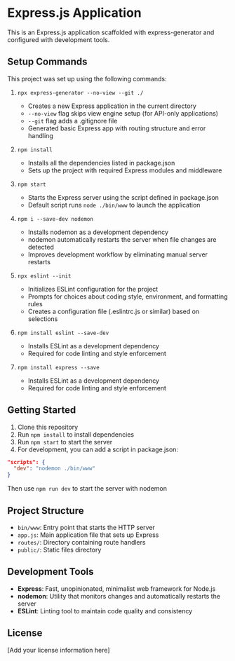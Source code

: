 # Express.js Application

This is an Express.js application scaffolded with express-generator and configured with development tools.

## Setup Commands

This project was set up using the following commands:

1. `npx express-generator --no-view --git ./`
   * Creates a new Express application in the current directory
   * `--no-view` flag skips view engine setup (for API-only applications)
   * `--git` flag adds a .gitignore file
   * Generated basic Express app with routing structure and error handling

2. `npm install`
   * Installs all the dependencies listed in package.json
   * Sets up the project with required Express modules and middleware

3. `npm start`
   * Starts the Express server using the script defined in package.json
   * Default script runs `node ./bin/www` to launch the application

4. `npm i --save-dev nodemon`
   * Installs nodemon as a development dependency
   * nodemon automatically restarts the server when file changes are detected
   * Improves development workflow by eliminating manual server restarts

5. `npx eslint --init`
   * Initializes ESLint configuration for the project
   * Prompts for choices about coding style, environment, and formatting rules
   * Creates a configuration file (.eslintrc.js or similar) based on selections

6. `npm install eslint --save-dev`
   * Installs ESLint as a development dependency
   * Required for code linting and style enforcement

7. `npm install express --save`
   * Installs ESLint as a development dependency
   * Required for code linting and style enforcement
   
## Getting Started

1. Clone this repository
2. Run `npm install` to install dependencies
3. Run `npm start` to start the server
4. For development, you can add a script in package.json:

```json
"scripts": {
  "dev": "nodemon ./bin/www"
}
```

Then use `npm run dev` to start the server with nodemon

## Project Structure

* `bin/www`: Entry point that starts the HTTP server
* `app.js`: Main application file that sets up Express
* `routes/`: Directory containing route handlers
* `public/`: Static files directory

## Development Tools

* **Express**: Fast, unopinionated, minimalist web framework for Node.js
* **nodemon**: Utility that monitors changes and automatically restarts the server
* **ESLint**: Linting tool to maintain code quality and consistency

## License

[Add your license information here]